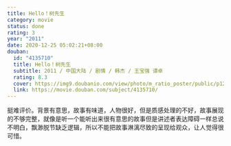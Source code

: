 ```yaml
---
title: Hello！树先生
category: movie
status: done
rating: 3
year: "2011"
date: 2020-12-25 05:02:21+08:00
douban:
  id: "4135710"
  title: Hello！树先生
  subtitle: 2011 / 中国大陆 / 剧情 / 韩杰 / 王宝强 谭卓
  rating: 8.3
  cover: https://img9.doubanio.com/view/photo/m_ratio_poster/public/p1271999126.jpg
  link: https://movie.douban.com/subject/4135710/
---
```


挺难评价。背景有意思，故事有味道，人物很好，但是质感处理的不好，故事展现的不够完整，就像是听一个能听出来很有意思的故事但是讲述者表达障碍一样总说不明白，飘渺脱节缺乏逻辑，所以不能把故事淋漓尽致的呈现给观众，让人觉得很可惜。
